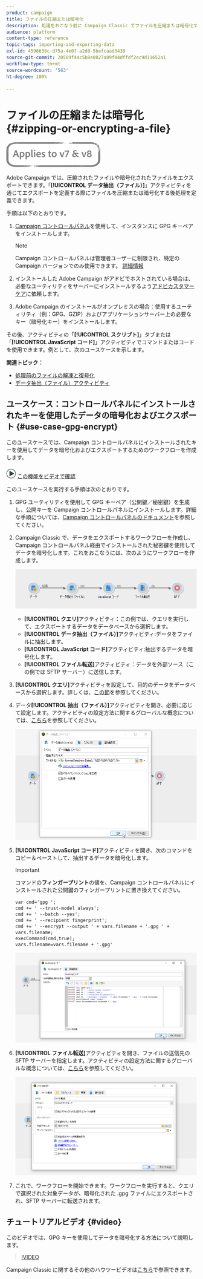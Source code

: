 ```yaml
---
product: campaign
title: ファイルの圧縮または暗号化
description: 処理をおこなう前に Campaign Classic でファイルを圧縮または暗号化する方法を説明します。
audience: platform
content-type: reference
topic-tags: importing-and-exporting-data
exl-id: 4596638c-d75a-4e07-a2d8-5befcaad3430
source-git-commit: 20509f44c5b8e0827a09f44dffdf2ec9d11652a1
workflow-type: tm+mt
source-wordcount: '563'
ht-degree: 100%

---
```


# ファイルの圧縮または暗号化 {#zipping-or-encrypting-a-file}

![](../../assets/common.svg)

Adobe Campaign では、圧縮されたファイルや暗号化されたファイルをエクスポートできます。「**[!UICONTROL データ抽出（ファイル）]**」アクティビティを通じてエクスポートを定義する際にファイルを圧縮または暗号化する後処理を定義できます。

手順は以下のとおりです。

1. [Campaign コントロールパネル](https://experienceleague.adobe.com/docs/control-panel/using/instances-settings/gpg-keys-management.html?lang=ja#encrypting-data)を使用して、インスタンスに GPG キーペアをインストールします。

   >[!NOTE]
   >
   >Campaign コントロールパネルは管理者ユーザーに制限され、特定の Campaign バージョンでのみ使用できます。 [詳細情報](https://experienceleague.adobe.com/docs/control-panel/using/discover-control-panel/key-features.html?lang=ja)

1. インストールした Adobe Campaign がアドビでホストされている場合は、必要なユーティリティをサーバーにインストールするよう[アドビカスタマーケア](https://helpx.adobe.com/jp/enterprise/admin-guide.html/enterprise/using/support-for-experience-cloud.ug.html)に依頼します。
1. Adobe Campaign のインストールがオンプレミスの場合：使用するユーティリティ（例：GPG、GZIP）およびアプリケーションサーバー上の必要なキー（暗号化キー）をインストールします。

その後、アクティビティの「**[!UICONTROL スクリプト]**」タブまたは「**[!UICONTROL JavaScript コード]**」アクティビティでコマンドまたはコードを使用できます。例として、次のユースケースを示します。

**関連トピック：**

* [処理前のファイルの解凍と復号化](../../platform/using/unzip-decrypt.md)
* [データ抽出（ファイル）アクティビティ](../../workflow/using/extraction--file-.md)

## ユースケース：コントロールパネルにインストールされたキーを使用したデータの暗号化およびエクスポート {#use-case-gpg-encrypt}

このユースケースでは、Campaign コントロールパネルにインストールされたキーを使用してデータを暗号化およびエクスポートするためのワークフローを作成します。

![](assets/do-not-localize/how-to-video.png) [この機能をビデオで確認](#video)

このユースケースを実行する手順は次のとおりです。

1. GPG ユーティリティを使用して GPG キーペア（公開鍵／秘密鍵）を生成し、公開キーを Campaign コントロールパネルにインストールします。詳細な手順については、[Campaign コントロールパネルのドキュメント](https://experienceleague.adobe.com/docs/control-panel/using/instances-settings/gpg-keys-management.html?lang=en#encrypting-data)を参照してください。

1. Campaign Classic で、データをエクスポートするワークフローを作成し、Campaign コントロールパネル経由でインストールされた秘密鍵を使用してデータを暗号化します。これをおこなうには、次のようにワークフローを作成します。

   ![](assets/gpg-workflow-encrypt.png)

   * **[!UICONTROL クエリ]**&#x200B;アクティビティ：この例では、クエリを実行して、エクスポートするデータをデータベースから選択します。
   * **[!UICONTROL データ抽出（ファイル）]**&#x200B;アクティビティ:データをファイルに抽出します。
   * **[!UICONTROL JavaScript コード]**&#x200B;アクティビティ:抽出するデータを暗号化します。
   * **[!UICONTROL ファイル転送]**&#x200B;アクティビティ：データを外部ソース（この例では SFTP サーバー）に送信します。

1. **[!UICONTROL クエリ]**&#x200B;アクティビティを設定して、目的のデータをデータベースから選択します。詳しくは、[この節](../../workflow/using/query.md)を参照してください。

1. データ&#x200B;**[!UICONTROL 抽出（ファイル）]**&#x200B;アクティビティを開き、必要に応じて設定します。アクティビティの設定方法に関するグローバルな概念については、[こちら](../../workflow/using/extraction--file-.md)を参照してください。

   ![](assets/gpg-data-extraction.png)

1. **[!UICONTROL JavaScript コード]**&#x200B;アクティビティを開き、次のコマンドをコピー＆ペーストして、抽出するデータを暗号化します。

   >[!IMPORTANT]
   >
   >コマンドの&#x200B;**フィンガープリント**&#x200B;の値を、Campaign コントロールパネルにインストールされた公開鍵のフィンガープリントに置き換えてください。

   ```
   var cmd='gpg ';
   cmd += ' --trust-model always';
   cmd += ' --batch --yes';
   cmd += ' --recipient fingerprint';
   cmd += ' --encrypt --output ' + vars.filename + '.gpg ' + vars.filename;
   execCommand(cmd,true);
   vars.filename=vars.filename + '.gpg'
   ```

   ![](assets/gpg-script.png)

1. **[!UICONTROL ファイル転送]**&#x200B;アクティビティを開き、ファイルの送信先の SFTP サーバーを指定します。アクティビティの設定方法に関するグローバルな概念については、[こちら](../../workflow/using/file-transfer.md)を参照してください。

   ![](assets/gpg-file-transfer.png)

1. これで、ワークフローを開始できます。ワークフローを実行すると、クエリで選択された対象データが、暗号化された .gpg ファイルにエクスポートされ、SFTP サーバーに転送されます。

## チュートリアルビデオ {#video}

このビデオでは、GPG キーを使用してデータを暗号化する方法について説明します。

>[!VIDEO](https://video.tv.adobe.com/v/36399?quality=12)

Campaign Classic に関するその他のハウツービデオは[こちら](https://experienceleague.adobe.com/docs/campaign-classic-learn/tutorials/overview.html?lang=ja)で参照できます。
